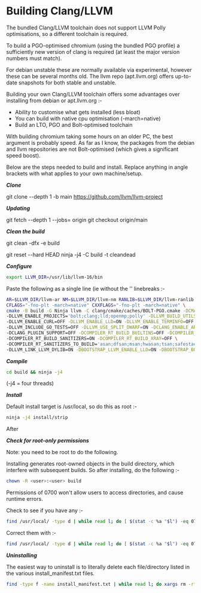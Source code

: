 # Building Clang/LLVM

The bundled Clang/LLVM toolchain does not support LLVM Polly optimisations, so a
different toolchain is required.

To build a PGO-optimised chromium (using the bundled PGO profile) a sufficiently new
version of clang is required (at least the major version numbers must match).

For debian unstable these are normally available via experimental, however these can
be several months old. The llvm repo (apt.llvm.org) offers up-to-date snapshots for
both stable and unstable.

Building your own Clang/LLVM toolchain offers some advantages over installing from
debian or apt.llvm.org :-

- Ability to customise what gets installed (less bloat)
- You can build with native cpu optimisation (-march=native)
- Build an LTO, PGO and Bolt-optimised toolchain

With building chromium taking some hours on an older PC, the best argument is
probably speed. As far as I know, the packages from the debian and llvm
repositories are not Bolt-optimised (which gives a significant speed boost).

Below are the steps needed to build and install. Replace anything in angle brackets
with what applies to your own machine/setup.


___Clone___

git clone --depth 1 -b main https://github.com/llvm/llvm-project


___Updating___

git fetch --depth 1 --jobs=<number of threads> origin
git checkout origin/main


___Clean the build___

git clean -dfx -e build

git reset --hard HEAD
ninja -j4 -C build -t cleandead


___Configure___
```sh
export LLVM_DIR=/usr/lib/llvm-16/bin
```

Paste the following as a single line (ie without the '\' linebreaks :-

```sh
AR=$LLVM_DIR/llvm-ar NM=$LLVM_DIR/llvm-nm RANLIB=$LLVM_DIR/llvm-ranlib CC=$LLVM_DIR/clang CXX=$LLVM_DIR/clang++ \
CFLAGS="-fno-plt -march=native" CXXFLAGS="-fno-plt -march=native" \
cmake -B build -G Ninja llvm -C clang/cmake/caches/BOLT-PGO.cmake -DCMAKE_BUILD_TYPE=Release \
-DLLVM_ENABLE_PROJECTS='bolt;clang;lld;openmp;polly' -DLLVM_BUILD_UTILS=OFF -DLLVM_TARGETS_TO_BUILD="X86;WebAssembly" \
-DLLVM_ENABLE_CURL=OFF -DLLVM_ENABLE_LLD=ON -DLLVM_ENABLE_TERMINFO=OFF -DLLVM_ENABLE_UNWIND_TABLES=OFF -DLLVM_ENABLE_Z3_SOLVER=OFF \
-DLLVM_INCLUDE_GO_TESTS=OFF -DLLVM_USE_SPLIT_DWARF=ON -DCLANG_ENABLE_ARCMT=OFF -DCLANG_ENABLE_STATIC_ANALYZER=OFF \
-DCLANG_PLUGIN_SUPPORT=OFF -DCOMPILER_RT_BUILD_BUILTINS=OFF -DCOMPILER_RT_BUILD_CRT=OFF -DCOMPILER_RT_BUILD_LIBFUZZER=OFF \
-DCOMPILER_RT_BUILD_SANITIZERS=ON -DCOMPILER_RT_BUILD_XRAY=OFF \
-DCOMPILER_RT_SANITIZERS_TO_BUILD='asan;dfsan;msan;hwasan;tsan;safestack;cfi' -DCOMPILER_RT_USE_LIBCXX=NO -DLLVM_BUILD_LLVM_DYLIB=ON \
-DLLVM_LINK_LLVM_DYLIB=ON -DBOOTSTRAP_LLVM_ENABLE_LLD=ON -DBOOTSTRAP_BOOTSTRAP_LLVM_ENABLE_LLD=ON -DPGO_INSTRUMENT_LTO=Thin
```



___Compile___
```sh
cd build && ninja -j4
```

(-j4 = four threads)


___Install___

Default install target is /usr/local, so do this as root :-

```sh
ninja -j4 install/strip
```

After


___Check for root-only permissions___

Note: you need to be root to do the following.

Installing generates root-owned objects in the build directory, which interfere with
subsequent builds. So after installing, do the following :-

```sh
chown -R <user>:<user> build
```

Permissions of 0700 won't allow users to access directories, and cause runtime errors.

Check to see if you have any :-

```sh
find /usr/local/ -type d | while read l; do [ $(stat -c %a "$l") -eq 0700 ] && ls -ld "$l"; done
```

Correct them with :-

```sh
find /usr/local/ -type d | while read l; do [ $(stat -c %a "$l") -eq 0700 ] && chmod 0755 "$l"; done
```


___Uninstalling___

The easiest way to uninstall is to literally delete each file/directory listed in the
various install_manifest.txt files.

```sh
find -type f -name install_manifest.txt | while read l; do xargs rm -rf < $l; done
```
